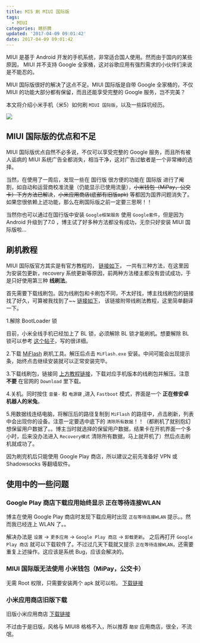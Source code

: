 ```yaml
---
title: MI5 刷 MIUI 国际版
tags:
  - MIUI
categories: 瞎折腾
updated: '2017-04-09 09:01:42'
date: 2017-04-09 09:01:42
---
```


MIUI 是基于 Android 开发的手机系统，非常适合国人使用。然而由于国内的某些原因， MIUI 并不支持 Google 全家桶，这对谷歌应用有强烈需求的小伙伴们来说是不能忍的。

MIUI 国际版很好的解决了这点不足。MIUI 国际版是自带 Google 全家桶的，不仅 MIUI 的功能大部分都有保留，而且还能享受完整的 Google 服务，岂不完美？

本文将介绍小米手机（米5）如何刷 `MIUI 国际版`，以及一些踩坑经历。

<!--more-->

![](http://7xvx4s.com2.z0.glb.qiniucdn.com/17-04-12-001.jpeg?imageView2/2/w/400)




## MIUI 国际版的优点和不足

MIUI 国际版优点自然不必多说，不仅可以享受完整的 Google 服务，而且所有被人诟病的 MIUI 系统广告全都消失，相当干净，这对广告过敏者是一个非常棒的选择。

当然，在使用了一周后，发现一些在 国行版 很方便的功能在 国际版 进行了阉割，如自动和运营商校准流量（仍能显示已使用流量），~~小米钱包（MiPay，公交卡）下方方法已解决~~，~~小米应用商店(底部有旧版apk)~~ 等都因为国界问题消失了。如果您很依赖上述功能，那么在刷国际版之前一定要三思啊！！

当然你也可以通过在国行版中安装 `Google框架服务` 使用 `Google套件`，但是因为 Android 升级到了7.0 ，博主试了好多种方法都没有成功，无奈只好安装 MIUI 国际版啦...

## 刷机教程

MIUI 国际版官方其实是有官方教程的， [链接如下](http://en.miui.com/a-232.html)， 一共有三种方法，在这里因为安装包更新，recovery 系统更新等原因，前两种方法楼主都没有尝试成功，于是只好使用第三种 **线刷法**。

首先需要下载线刷包。因为线刷包和卡刷包不同，不太好找，博主找线刷包的链接找了好久，可算被我找到了~~ [链接如下](http://en.miui.com/a-234.html)， 该链接附带线刷法教程，这里简单翻译一下。

1.解除 BootLoader 锁

目前，小米全线手机已经加上了 BL 锁，必须解除 BL 锁才能刷机。想要解除 BL 锁可以参考 [这个帖子](http://www.miui.com/thread-6145737-1-1.html)，写的很详细。

2.下载 [MiFlash](http://api.bbs.miui.com/url/MiFlash) 刷机工具。解压后点击 `MiFlash.exe` 安装。中间可能会出现提示条，始终点击继续安装就可以正常安装完毕。

3.下载线刷包，链接同 [上方教程链接](http://en.miui.com/a-234.html)，下载对应手机版本的线刷包并解压。注意 **不要** 在官网的 `Download` 里下载。

4.关机。同时按住 `音量-` 和 `电源键` ,进入 `Fastboot` 模式，界面是一个 **正在修安卓机器人的米兔**。

5.用数据线连结电脑，将解压后的路径复制到 `MiFlash` 的路径中，点击刷新，列表中会出现你的设备。注意一定要选中底下的 `清除所有数据`！！（都刷机了就别抱幻想保留用户数据了。。博主当时就选择的保留用户数据，结果卡在开机界面一个多小时，后来没办法进入 `Recovery模式` 清除所有数据，马上就开机了）然后点击刷机就成功了。

因为刷完机后只能使用 Google Play 商店，所以建议之前先准备好 VPN 或 Shadowsocks 等翻墙软件。

## 使用中的一些问题

### Google Play 商店下载应用始终显示 正在等待连接WLAN

博主在使用 Google Play 商店时发现下载应用时出现 `正在等待连接WLAN` 提示。。然而我已经连上 WLAN 了。。

解决办法是 `设置` -> `更多应用` -> `Google Play 商店` -> `卸载更新`。 之后再打开 `Google Play 商店` 就可以下载软件了。不过过几天下载就又提示 `正在等待连接WLAN`，还需要重复上述操作。这应该是系统 Bug，应该会解决的。

### MIUI 国际版无法使用 小米钱包（MiPay，公交卡）

无需 Root 权限，只需要安装两个 apk 就可以啦。 [下载链接](http://pan.baidu.com/s/1sl2NiQL)

### 小米应用商店旧版下载

旧版小米应用商店 [下载链接](http://pan.baidu.com/s/1gfcgGyJ)

不过由于是旧版，风格与 MIUI8 格格不入，所以推荐 `酷安` 应用商店，很全，不流氓。




